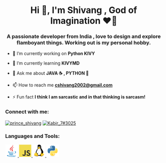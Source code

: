 <h1 align="center">Hi 👋, I'm Shivang , God of Imagination ❤️‍🔥</h1>
<h3 align="center">A passionate developer from India , love to design and explore flamboyant things. Working out is my personal hobby.</h3>

- 🔭 I’m currently working on **Python KIVY**

- 🌱 I’m currently learning **KIVYMD**

- 💬 Ask me about **JAVA ☕️ , PYTHON 🐍**

- 📫 How to reach me **cshivang2002@gmail.com**

- ⚡ Fun fact **I think I am sarcastic and in that thinking is sarcasm!**

<h3 align="left">Connect with me:</h3>
<p align="left">
<a href="https://instagram.com/prince_shivang" target="blank"><img align="center" src="https://raw.githubusercontent.com/rahuldkjain/github-profile-readme-generator/master/src/images/icons/Social/instagram.svg" alt="prince_shivang" height="30" width="40" /></a>
<a href="https://discord.gg/Kabir_7#3025" target="blank"><img align="center" src="https://raw.githubusercontent.com/rahuldkjain/github-profile-readme-generator/master/src/images/icons/Social/discord.svg" alt="Kabir_7#3025" height="30" width="40" /></a>
</p>

<h3 align="left">Languages and Tools:</h3>
<p align="left"> <a href="https://www.java.com" target="_blank" rel="noreferrer"> <img src="https://raw.githubusercontent.com/devicons/devicon/master/icons/java/java-original.svg" alt="java" width="40" height="40"/> </a> <a href="https://developer.mozilla.org/en-US/docs/Web/JavaScript" target="_blank" rel="noreferrer"> <img src="https://raw.githubusercontent.com/devicons/devicon/master/icons/javascript/javascript-original.svg" alt="javascript" width="40" height="40"/> </a> <a href="https://www.linux.org/" target="_blank" rel="noreferrer"> <img src="https://raw.githubusercontent.com/devicons/devicon/master/icons/linux/linux-original.svg" alt="linux" width="40" height="40"/> </a> <a href="https://www.python.org" target="_blank" rel="noreferrer"> <img src="https://raw.githubusercontent.com/devicons/devicon/master/icons/python/python-original.svg" alt="python" width="40" height="40"/> </a> </p>

